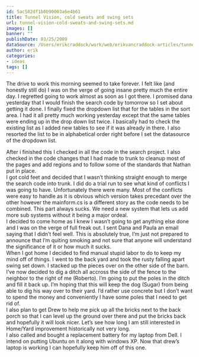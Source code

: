 ```yaml
---
id: 5ac582df1b0b90003a6e4b61
title: Tunnel Vision, cold sweats and swing sets
url: tunnel-vision-cold-sweats-and-swing-sets.md
images: []
banner: ""
publishDate: 03/25/2009
dataSource: /Users/erikcraddock/work/web/erikvancraddock-articles/tunnel-vision-cold-sweats-and-swing-sets/tunnel-vision-cold-sweats-and-swing-sets.md
author: erik
categories:
- ideas
tags: []
---
```

The drive to work this morning seemed to take forever. I felt like (and honestly still do) I was on the verge of going insane pretty much the entire day. I regretted going to work almost as soon as I got there. I promised dana yesterday that I would finish the search code by tomorrow so I set about getting it done. I finally fixed the dropdown list that for the tables in the sort area. I had it all pretty much working yesterday except that the same tables were ending up in the drop down list twice. I basically had to check the existing list as I added new tables to see if it was already in there. I also resorted the list to be in alphabetical order right before I set the datasource of the dropdown list.

<div>
  After i finished this I checked in all the code in the search project. I also checked in the code changes that I had made to trunk to cleanup most of the pages and add regions and to follow some of the standards that Nathan put in place.
</div>

<div>
</div>

<div>
  I got cold feet and decided that I wasn&#8217;t thinking straight enough to merge the search code into trunk. I did do a trial run to see what kind of conflicts I was going to have. Unfortunately there were many. Most of the conflicts were easy to handle as it is obvious which version takes precedant over the other however the mainform.cs is a different story as the code needs to be combined. This part always sucks. We need a new system that lets us add more sub systems without it being a major ordeal.
</div>

<div>
</div>

<div>
  I decided to come home as I knew I wasn&#8217;t going to get anything else done and I was on the verge of full freak out. I sent Dana and Paula an email saying that I didn&#8217;t feel well. This is absolutely true, I&#8217;m just not prepared to announce that I&#8217;m quiting smoking and not sure that anyone will understand the significance of it or how much it sucks.
</div>

<div>
</div>

<div>
  When I got home I decided to find manual stupid labor to do to keep my mind off of things. I went to the back yard and took the rusty falling apart swing set down. I stacked up the pieces over on the other side of the barn. I&#8217;ve now decided to dig a ditch all accross the side of the fence to the neighbor to the right of me (Roberto). I&#8217;m going to put the poles in the ditch and fill it back up. I&#8217;m hoping that this will keep the dog (Sugar) from being able to dig his way over to their yard. I&#8217;d rather use concrete but I don&#8217;t want to spend the money and conveniently I have some poles that I need to get rid of.
</div>

<div>
</div>

<div>
  I also plan to get Drew to help me pick up all the bricks next to the back porch so that I can level up the ground over there and put the bricks back and hopefully it will look nicer. Let&#8217;s see how long I am still interested in Home/Yard improvement historically not very long.
</div>

<div>
</div>

<div>
  I also called and bought a replacement battery for my laptop from Dell. I intend on putting Ubuntu on it along with windows XP. Now that drew&#8217;s laptop is working I can hopefully keep him off of this one.
</div>